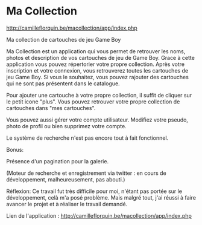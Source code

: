 Ma Collection
============

http://camilleflorquin.be/macollection/app/index.php

Ma collection de cartouches de jeu Game Boy


Ma Collection est un application qui vous permet de retrouver les noms, photos et description de vos cartouches de jeu de Game Boy.
Grace à cette application vous pouvez répertorier votre propre collection. 
Après votre inscription et votre connexion, vous retrouverez toutes les cartouches de jeu Game Boy. Si vous le souhaitez, vous pouvez rajouter des cartouches qui ne sont pas présentent dans le catalogue.

Pour ajouter une cartouche à votre propre collection, il suffit de cliquer sur le petit icone "plus". Vous pouvez retrouver votre propre collection de cartouches dans "mes cartouches".

Vous pouvez aussi gérer votre compte utilisateur. Modifiez votre pseudo, photo de profil ou bien supprimez votre compte.

Le système de recherche n'est pas encore tout à fait fonctionnel.





Bonus:

Présence d'un pagination pour la galerie.

(Moteur de recherche et enregistrement via twitter : en cours de développement, malheureusement, pas abouti.)


Réflexion:
Ce travail fut très difficile pour moi, n'étant pas portée sur le développement, celà m'a posé problème. 
Mais malgré tout, j'ai réussi à faire avancer le projet et à réaliser le travail demandé.


Lien de l'application : 
http://camilleflorquin.be/macollection/app/index.php
